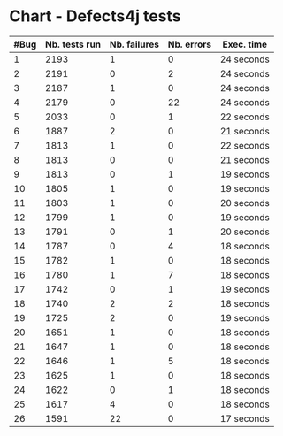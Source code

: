 # Chart - Defects4j tests
| #Bug | Nb. tests run | Nb. failures | Nb. errors | Exec. time |
|------|---------------|--------------|------------|------------|
| 1 | 2193 | 1 | 0 |  24 seconds |
| 2 | 2191 | 0 | 2 |  24 seconds |
| 3 | 2187 | 1 | 0 |  24 seconds |
| 4 | 2179 | 0 | 22 |  24 seconds |
| 5 | 2033 | 0 | 1 |  22 seconds |
| 6 | 1887 | 2 | 0 |  21 seconds |
| 7 | 1813 | 1 | 0 |  22 seconds |
| 8 | 1813 | 0 | 0 |  21 seconds |
| 9 | 1813 | 0 | 1 |  19 seconds |
| 10 | 1805 | 1 | 0 |  19 seconds |
| 11 | 1803 | 1 | 0 |  20 seconds |
| 12 | 1799 | 1 | 0 |  19 seconds |
| 13 | 1791 | 0 | 1 |  20 seconds |
| 14 | 1787 | 0 | 4 |  18 seconds |
| 15 | 1782 | 1 | 0 |  18 seconds |
| 16 | 1780 | 1 | 7 |  18 seconds |
| 17 | 1742 | 0 | 1 |  19 seconds |
| 18 | 1740 | 2 | 2 |  18 seconds |
| 19 | 1725 | 2 | 0 |  19 seconds |
| 20 | 1651 | 1 | 0 |  18 seconds |
| 21 | 1647 | 1 | 0 |  18 seconds |
| 22 | 1646 | 1 | 5 |  18 seconds |
| 23 | 1625 | 1 | 0 |  18 seconds |
| 24 | 1622 | 0 | 1 |  18 seconds |
| 25 | 1617 | 4 | 0 |  18 seconds |
| 26 | 1591 | 22 | 0 |  17 seconds |
